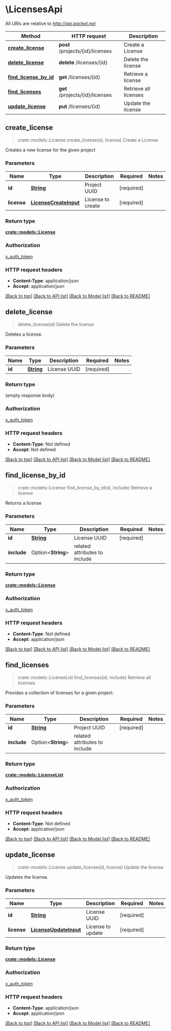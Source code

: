 # \LicensesApi

All URIs are relative to *http://api.packet.net*

Method | HTTP request | Description
------------- | ------------- | -------------
[**create_license**](LicensesApi.md#create_license) | **post** /projects/{id}/licenses | Create a License
[**delete_license**](LicensesApi.md#delete_license) | **delete** /licenses/{id} | Delete the license
[**find_license_by_id**](LicensesApi.md#find_license_by_id) | **get** /licenses/{id} | Retrieve a license
[**find_licenses**](LicensesApi.md#find_licenses) | **get** /projects/{id}/licenses | Retrieve all licenses
[**update_license**](LicensesApi.md#update_license) | **put** /licenses/{id} | Update the license



## create_license

> crate::models::License create_license(id, license)
Create a License

Creates a new license for the given project

### Parameters


Name | Type | Description  | Required | Notes
------------- | ------------- | ------------- | ------------- | -------------
**id** | [**String**](.md) | Project UUID | [required] |
**license** | [**LicenseCreateInput**](LicenseCreateInput.md) | License to create | [required] |

### Return type

[**crate::models::License**](License.md)

### Authorization

[x_auth_token](../README.md#x_auth_token)

### HTTP request headers

- **Content-Type**: application/json
- **Accept**: application/json

[[Back to top]](#) [[Back to API list]](../README.md#documentation-for-api-endpoints) [[Back to Model list]](../README.md#documentation-for-models) [[Back to README]](../README.md)


## delete_license

> delete_license(id)
Delete the license

Deletes a license.

### Parameters


Name | Type | Description  | Required | Notes
------------- | ------------- | ------------- | ------------- | -------------
**id** | [**String**](.md) | License UUID | [required] |

### Return type

 (empty response body)

### Authorization

[x_auth_token](../README.md#x_auth_token)

### HTTP request headers

- **Content-Type**: Not defined
- **Accept**: Not defined

[[Back to top]](#) [[Back to API list]](../README.md#documentation-for-api-endpoints) [[Back to Model list]](../README.md#documentation-for-models) [[Back to README]](../README.md)


## find_license_by_id

> crate::models::License find_license_by_id(id, include)
Retrieve a license

Returns a license

### Parameters


Name | Type | Description  | Required | Notes
------------- | ------------- | ------------- | ------------- | -------------
**id** | [**String**](.md) | License UUID | [required] |
**include** | Option<**String**> | related attributes to include |  |

### Return type

[**crate::models::License**](License.md)

### Authorization

[x_auth_token](../README.md#x_auth_token)

### HTTP request headers

- **Content-Type**: Not defined
- **Accept**: application/json

[[Back to top]](#) [[Back to API list]](../README.md#documentation-for-api-endpoints) [[Back to Model list]](../README.md#documentation-for-models) [[Back to README]](../README.md)


## find_licenses

> crate::models::LicenseList find_licenses(id, include)
Retrieve all licenses

Provides a collection of licenses for a given project.

### Parameters


Name | Type | Description  | Required | Notes
------------- | ------------- | ------------- | ------------- | -------------
**id** | [**String**](.md) | Project UUID | [required] |
**include** | Option<**String**> | related attributes to include |  |

### Return type

[**crate::models::LicenseList**](LicenseList.md)

### Authorization

[x_auth_token](../README.md#x_auth_token)

### HTTP request headers

- **Content-Type**: Not defined
- **Accept**: application/json

[[Back to top]](#) [[Back to API list]](../README.md#documentation-for-api-endpoints) [[Back to Model list]](../README.md#documentation-for-models) [[Back to README]](../README.md)


## update_license

> crate::models::License update_license(id, license)
Update the license

Updates the license.

### Parameters


Name | Type | Description  | Required | Notes
------------- | ------------- | ------------- | ------------- | -------------
**id** | [**String**](.md) | License UUID | [required] |
**license** | [**LicenseUpdateInput**](LicenseUpdateInput.md) | License to update | [required] |

### Return type

[**crate::models::License**](License.md)

### Authorization

[x_auth_token](../README.md#x_auth_token)

### HTTP request headers

- **Content-Type**: application/json
- **Accept**: application/json

[[Back to top]](#) [[Back to API list]](../README.md#documentation-for-api-endpoints) [[Back to Model list]](../README.md#documentation-for-models) [[Back to README]](../README.md)

